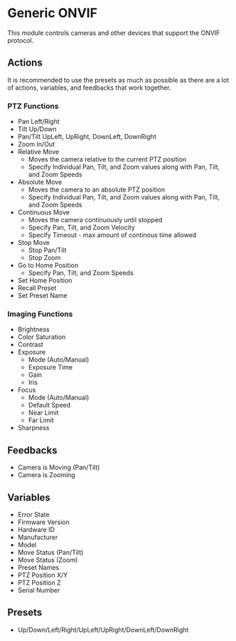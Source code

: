 # Generic ONVIF

This module controls cameras and other devices that support the ONVIF protocol.

## Actions

It is recommended to use the presets as much as possible as there are a lot of actions, variables, and feedbacks that work together.

### PTZ Functions

-   Pan Left/Right
-	Tilt Up/Down
-	Pan/Tilt UpLeft, UpRight, DownLeft, DownRight
-   Zoom In/Out
-   Relative Move
    -   Moves the camera relative to the current PTZ position
    -   Specify Individual Pan, Tilt, and Zoom values along with Pan, Tilt, and Zoom Speeds
-   Absolute Move
    -   Moves the camera to an absolute PTZ position
    -   Specify Individual Pan, Tilt, and Zoom values along with Pan, Tilt, and Zoom Speeds
-   Continuous Move
    -   Moves the camera continuously until stopped
    -   Specify Pan, Tilt, and Zoom Velocity
    -   Specify Timeout - max amount of continous time allowed
-   Stop Move
    -   Stop Pan/Tilt
    -   Stop Zoom
-   Go to Home Position
    -   Specify Pan, Tilt, and Zoom Speeds
-   Set Home Position
-   Recall Preset
-   Set Preset Name

### Imaging Functions

-   Brightness
-   Color Saturation
-   Contrast
-   Exposure
    -   Mode (Auto/Manual)
    -   Exposure Time
    -   Gain
    -   Iris
-   Focus
    -   Mode (Auto/Manual)
    -   Default Speed
    -   Near Limit
    -   Far Limit
-   Sharpness

## Feedbacks

-   Camera is Moving (Pan/Tilt)
-   Camera is Zooming

## Variables

-   Error State
-   Firmware Version
-   Hardware ID
-   Manufacturer
-   Model
-   Move Status (Pan/Tilt)
-   Move Status (Zoom)
-   Preset Names
-   PTZ Position X/Y
-   PTZ Position Z
-   Serial Number

## Presets

-   Up/Down/Left/Right/UpLeft/UpRight/DownLeft/DownRight
